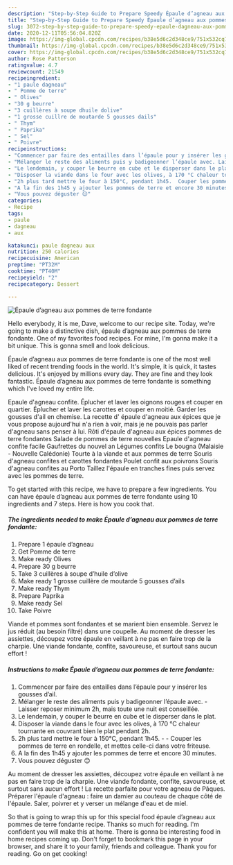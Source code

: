 ```yaml
---
description: "Step-by-Step Guide to Prepare Speedy Épaule d’agneau aux pommes de terre fondante"
title: "Step-by-Step Guide to Prepare Speedy Épaule d’agneau aux pommes de terre fondante"
slug: 3072-step-by-step-guide-to-prepare-speedy-epaule-dagneau-aux-pommes-de-terre-fondante
date: 2020-12-11T05:56:04.820Z
image: https://img-global.cpcdn.com/recipes/b38e5d6c2d348ce9/751x532cq70/epaule-dagneau-aux-pommes-de-terre-fondante-photo-principale-de-la-recette.jpg
thumbnail: https://img-global.cpcdn.com/recipes/b38e5d6c2d348ce9/751x532cq70/epaule-dagneau-aux-pommes-de-terre-fondante-photo-principale-de-la-recette.jpg
cover: https://img-global.cpcdn.com/recipes/b38e5d6c2d348ce9/751x532cq70/epaule-dagneau-aux-pommes-de-terre-fondante-photo-principale-de-la-recette.jpg
author: Rose Patterson
ratingvalue: 4.7
reviewcount: 21549
recipeingredient:
- "1 paule dagneau"
- " Pomme de terre"
- " Olives"
- "30 g beurre"
- "3 cuillères à soupe dhuile dolive"
- "1 grosse cuillre de moutarde 5 gousses dails"
- " Thym"
- " Paprika"
- " Sel"
- " Poivre"
recipeinstructions:
- "Commencer par faire des entailles dans l’épaule pour y insérer les gousses d’ail."
- "Mélanger le reste des aliments puis y badigeonner l’épaule avec. Laisser reposer minimum 2h, mais toute une nuit est conseillée."
- "Le lendemain, y couper le beurre en cube et le disperser dans le plat."
- "Disposer la viande dans le four avec les olives, à 170 °C chaleur tournante en couvrant bien le plat pendant 2h."
- "2h plus tard mettre le four à 150°C, pendant 1h45.  Couper les pommes de terre en rondelle, et mettes celle-ci dans votre friteuse."
- "A la fin des 1h45 y ajouter les pommes de terre et encore 30 minutes."
- "Vous pouvez déguster 😊"
categories:
- Recipe
tags:
- paule
- dagneau
- aux

katakunci: paule dagneau aux 
nutrition: 250 calories
recipecuisine: American
preptime: "PT32M"
cooktime: "PT40M"
recipeyield: "2"
recipecategory: Dessert

---
```



![Épaule d’agneau aux pommes de terre fondante](https://img-global.cpcdn.com/recipes/b38e5d6c2d348ce9/751x532cq70/epaule-dagneau-aux-pommes-de-terre-fondante-photo-principale-de-la-recette.jpg)

Hello everybody, it is me, Dave, welcome to our recipe site. Today, we're going to make a distinctive dish, épaule d’agneau aux pommes de terre fondante. One of my favorites food recipes. For mine, I'm gonna make it a bit unique. This is gonna smell and look delicious.

Épaule d’agneau aux pommes de terre fondante is one of the most well liked of recent trending foods in the world. It's simple, it is quick, it tastes delicious. It's enjoyed by millions every day. They are fine and they look fantastic. Épaule d’agneau aux pommes de terre fondante is something which I've loved my entire life.

Epaule d&#39;agneau confite. Éplucher et laver les oignons rouges et couper en quartier. Éplucher et laver les carottes et couper en moitié. Garder les gousses d&#39;ail en chemise. La recette d&#39; épaule d&#39;agneau aux épices que je vous propose aujourd&#39;hui n&#39;a rien à voir, mais je ne pouvais pas parler d&#39;agneau sans penser à lui. Rôti d&#39;épaule d&#39;agneau aux épices pommes de terre fondantes Salade de pommes de terre nouvelles Epaule d&#39;agneau confite facile Gaufrettes du nouvel an Légumes confits Le bougna (Malaisie - Nouvelle Calédonie) Tourte à la viande et aux pommes de terre Souris d&#39;agneau confites et carottes fondantes Poulet confit aux poivrons Souris d&#39;agneau confites au Porto Taillez l&#39;épaule en tranches fines puis servez avec les pommes de terre.


To get started with this recipe, we have to prepare a few ingredients. You can have épaule d’agneau aux pommes de terre fondante using 10 ingredients and 7 steps. Here is how you cook that.

<!--inarticleads1-->

##### The ingredients needed to make Épaule d’agneau aux pommes de terre fondante:

1. Prepare 1 épaule d’agneau
1. Get  Pomme de terre
1. Make ready  Olives
1. Prepare 30 g beurre
1. Take 3 cuillères à soupe d’huile d’olive
1. Make ready 1 grosse cuillère de moutarde 5 gousses d’ails
1. Make ready  Thym
1. Prepare  Paprika
1. Make ready  Sel
1. Take  Poivre


Viande et pommes sont fondantes et se marient bien ensemble. Servez le jus réduit (au besoin filtré) dans une coupelle. Au moment de dresser les assiettes, découpez votre épaule en veillant à ne pas en faire trop de la charpie. Une viande fondante, confite, savoureuse, et surtout sans aucun effort ! 

<!--inarticleads2-->

##### Instructions to make Épaule d’agneau aux pommes de terre fondante:

1. Commencer par faire des entailles dans l’épaule pour y insérer les gousses d’ail.
1. Mélanger le reste des aliments puis y badigeonner l’épaule avec. - Laisser reposer minimum 2h, mais toute une nuit est conseillée.
1. Le lendemain, y couper le beurre en cube et le disperser dans le plat.
1. Disposer la viande dans le four avec les olives, à 170 °C chaleur tournante en couvrant bien le plat pendant 2h.
1. 2h plus tard mettre le four à 150°C, pendant 1h45. -  - Couper les pommes de terre en rondelle, et mettes celle-ci dans votre friteuse.
1. A la fin des 1h45 y ajouter les pommes de terre et encore 30 minutes.
1. Vous pouvez déguster 😊


Au moment de dresser les assiettes, découpez votre épaule en veillant à ne pas en faire trop de la charpie. Une viande fondante, confite, savoureuse, et surtout sans aucun effort ! La recette parfaite pour votre agneau de Pâques. Préparer l&#39;épaule d&#39;agneau : faire un damier au couteau de chaque côté de l&#39;épaule. Saler, poivrer et y verser un mélange d&#39;eau et de miel. 

So that is going to wrap this up for this special food épaule d’agneau aux pommes de terre fondante recipe. Thanks so much for reading. I'm confident you will make this at home. There is gonna be interesting food in home recipes coming up. Don't forget to bookmark this page in your browser, and share it to your family, friends and colleague. Thank you for reading. Go on get cooking!
